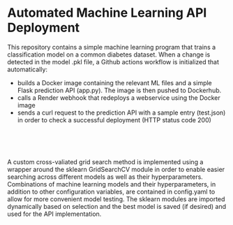 # Automated Machine Learning API Deployment #

This repository contains a simple machine learning program that trains a classification model on a common diabetes dataset. 
When a change is detected in the model .pkl file, a Github actions workflow is initialized that automatically:

- builds a Docker image containing the relevant ML files and a simple Flask prediction API (app.py). The image is then pushed to Dockerhub.
- calls a Render webhook that redeploys a webservice using the Docker image
- sends a curl request to the prediction API with a sample entry (test.json) in order to check a successful deployment (HTTP status code 200)  
  
<br>  
<br>
<br>

A custom cross-valiated grid search method is implemented using a wrapper around the sklearn GridSearchCV module in order to enable easier searching across different models as well as their hyperparameters. 
Combinations of machine learning models and their hyperparameters, in addition to other configuration variables, are contained in config.yaml to allow for more convenient model testing. The sklearn modules are imported 
dynamically based on selection and the best model is saved (if desired) and used for the API implementation. 
